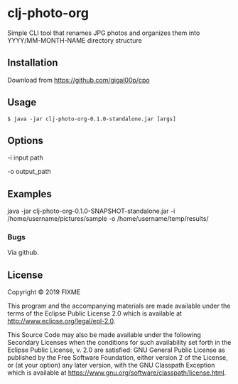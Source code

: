 # clj-photo-org

Simple CLI tool that renames JPG photos and organizes them into YYYY/MM-MONTH-NAME
directory structure

## Installation

Download from https://github.com/gigal00p/cpo

## Usage

    $ java -jar clj-photo-org-0.1.0-standalone.jar [args]

## Options

-i input path

-o output_path

## Examples

java -jar clj-photo-org-0.1.0-SNAPSHOT-standalone.jar -i /home/username/pictures/sample -o /home/username/temp/results/


### Bugs

Via github.

## License

Copyright © 2019 FIXME

This program and the accompanying materials are made available under the
terms of the Eclipse Public License 2.0 which is available at
http://www.eclipse.org/legal/epl-2.0.

This Source Code may also be made available under the following Secondary
Licenses when the conditions for such availability set forth in the Eclipse
Public License, v. 2.0 are satisfied: GNU General Public License as published by
the Free Software Foundation, either version 2 of the License, or (at your
option) any later version, with the GNU Classpath Exception which is available
at https://www.gnu.org/software/classpath/license.html.
